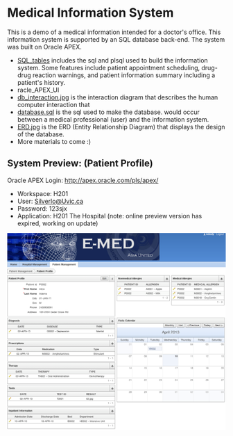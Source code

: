 # Medical Information System

This is a demo of a medical information intended for a doctor's office. This information system is supported by an SQL database back-end. The system was built on Oracle APEX.

+ [SQL_tables](./SQL_tables) includes the sql and plsql used to build the information system. Some features include patient appointment scheduling, drug-drug reaction warnings, and patient information summary including a patient's history.
+ racle_APEX_UI
+ [db_interaction.jpg](./db_interaction.jpg) is the interaction diagram that describes the human computer interaction that
+ [database.sql](./Database.sql) is the sql used to make the database.
 would occur between a medical professional (user) and the information system.
+ [ERD.jpg](./ERD.jpg) is the ERD (Entity Relationship Diagram) that displays the design of the database.
+ More materials to come :)

## System Preview: (Patient Profile)

Oracle APEX Login: http://apex.oracle.com/pls/apex/
 + Workspace: H201
 + User: Silverlo@Uvic.ca
 + Password: 123sjx
 + Application: H201 The Hospital
(note: online preview version has expired, working on update)

![PP](./patient_profile.png)
